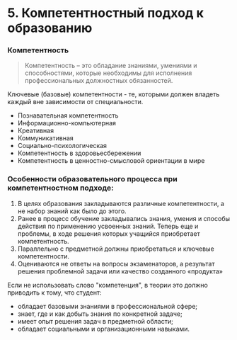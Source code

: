 # 5. Компетентностный подход к образованию

### Компетентность
> Компетентность – это обладание знаниями, умениями и способностями, которые необходимы для исполнения профессиональных должностных обязанностей. 

Ключевые (базовые) компетентности - те, которыми должен владеть каждый вне зависимости от специальности.
* Познавательная компетентность
* Информационно-компьютерная
* Креативная
* Коммуникативная 
* Социально-психологическая
* Компетентность в здоровьесбережении
* Компетентность в ценностно-смысловой ориентации в мире

### Особенности образовательного процесса при компетентностном подходе:
1. В целях образования закладываются различные компетентности, а не набор знаний как было до этого.
2. Ранее в процесс обучение закладывались знания, умения и способы действия по применению усвоенных знаний. Теперь еще и проблемы, в ходе решения которых учащийся приобретает компетентность.
3. Параллельно с предметной должны приобретаться и ключевые компетентности.
4. Оцениваются не ответы на вопросы экзаменаторов, а результат решения проблемной задачи или качество созданного «продукта»

Если не использовать слово "компетенция", в теории это должно приводить к тому, что студент:
* обладает базовыми знаниями в профессиональной сфере;
* знает, где и как добыть знания по конкретной задаче;
* имеет опыт решения задач в предметной области;
* обладает социальными и организационными навыками.